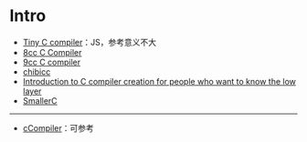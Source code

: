 # Intro

- [Tiny C compiler](https://github.com/o0olele/tiny-c-compiler)：JS，参考意义不大
- [8cc C Compiler](https://github.com/rui314/8cc)
- [9cc C compiler](https://github.com/rui314/9cc)
- [chibicc](https://github.com/rui314/chibicc)
- [Introduction to C compiler creation for people who want to know the low layer](https://www.sigbus.info/compilerbook)
- [SmallerC](https://github.com/alexfru/SmallerC)
---------------------------------------------------------------------------------------------------------------------
- [cCompiler](https://github.com/Uyouii/cCompiler)：可参考
